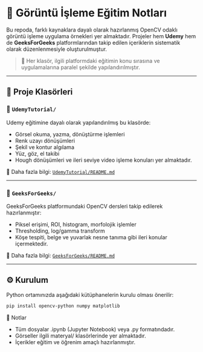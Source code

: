 # 🧠 Görüntü İşleme Eğitim Notları

Bu repoda, farklı kaynaklara dayalı olarak hazırlanmış OpenCV odaklı görüntü işleme uygulama örnekleri yer almaktadır. Projeler hem **Udemy** hem de **GeeksForGeeks** platformlarından takip edilen içeriklerin sistematik olarak düzenlenmesiyle oluşturulmuştur.

> 📌 Her klasör, ilgili platformdaki eğitimin konu sırasına ve uygulamalarına paralel şekilde yapılandırılmıştır.

---

## 📂 Proje Klasörleri

### 🔹 `UdemyTutorial/`
Udemy eğitimine dayalı olarak yapılandırılmış bu klasörde:
- Görsel okuma, yazma, dönüştürme işlemleri
- Renk uzayı dönüşümleri
- Şekil ve kontur algılama
- Yüz, göz, el takibi
- Hough dönüşümleri ve ileri seviye video işleme konuları yer almaktadır.

🔗 Daha fazla bilgi: [`UdemyTutorial/README.md`](UdemyTutorial/README.md)

---

### 🔹 `GeeksForGeeks/`
GeeksForGeeks platformundaki OpenCV dersleri takip edilerek hazırlanmıştır:
- Piksel erişimi, ROI, histogram, morfolojik işlemler
- Thresholding, log/gamma transform
- Köşe tespiti, belge ve yuvarlak nesne tanıma gibi ileri konular içermektedir.

🔗 Daha fazla bilgi: [`GeeksForGeeks/README.md`](GeeksForGeeks/README.md)

---

## ⚙️ Kurulum

Python ortamınızda aşağıdaki kütüphanelerin kurulu olması önerilir:

```bash
pip install opencv-python numpy matplotlib


```

📝 Notlar
- Tüm dosyalar .ipynb (Jupyter Notebook) veya .py formatındadır.
- Görseller ilgili materyal/ klasörlerinde yer almaktadır.
- İçerikler eğitim ve öğrenim amaçlı hazırlanmıştır.

